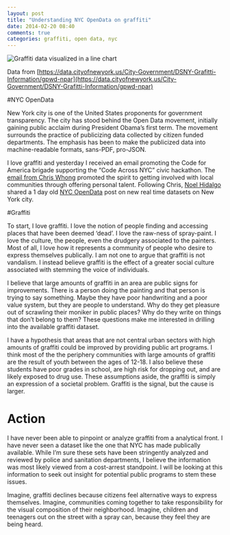 ```yaml
---
layout: post
title: "Understanding NYC OpenData on graffiti"
date: 2014-02-20 08:40
comments: true
categories: graffiti, open data, nyc
---
```


![Graffiti data visualized in a line chart](https://s3.amazonaws.com/LKBG-TG/blog/graff-report.jpg)

Data from [https://data.cityofnewyork.us/City-Government/DSNY-Grafitti-Information/gpwd-npar](https://data.cityofnewyork.us/City-Government/DSNY-Grafitti-Information/gpwd-npar)

#NYC OpenData

New York city is one of the United States proponents for government transparency. The city has stood behind the Open Data movement, initially gaining public acclaim during President Obama’s first term. The movement surrounds the practice of publicizing data collected by citizen funded departments. The emphasis has been to make the publicized data into machine-readable formats, sans-PDF, pro-JSON.I love graffiti and yesterday I received an email promoting the Code for America brigade supporting the “Code Across NYC” civic hackathon. The [email from Chris Whong](http://chriswhong.com/local/finding-your-inner-civic-hacker/) promoted the spirit to getting involved with local communities through offering personal talent. Following Chris, [Noel Hidalgo](http://www.meetup.com/betanyc/members/92647072/) shared a 1 day old [NYC OpenData](http://nycopendata.tumblr.com/post/77071137659/doitt-recently-updated-and-automated-a-number-of) post on new real time datasets on New York city.#GraffitiTo start, I love graffiti. I love the notion of people finding and accessing places that have been deemed ‘dead’. I love the raw-ness of spray-paint. I love the culture, the people, even the drudgery associated to the painters. Most of all, I love how it represents a community of people who desire to express themselves publically. I am not one to argue that graffiti is not vandalism. I instead believe graffiti is the effect of a greater social culture associated with stemming the voice of individuals. I believe that large amounts of graffiti in an area are public signs for improvements. There is a person doing the painting and that person is trying to say something. Maybe they have poor handwriting and a poor value system, but they are people to understand. Why do they get pleasure out of scrawling their moniker in public places? Why do they write on things that don’t belong to them? These questions make me interested in drilling into the available graffiti dataset.I have a hypothesis that areas that are not central urban sectors with high amounts of graffiti could be improved by providing public art programs. I think most of the the periphery communities with large amounts of graffiti are the result of youth between the ages of 12-18. I also believe these students have poor grades in school, are high risk for dropping out, and are likely exposed to drug use. These assumptions aside, the graffiti is simply an expression of a societal problem. Graffiti is the signal, but the cause is larger.# ActionI have never been able to pinpoint or analyze graffiti from a analytical front. I have never seen a dataset like the one that NYC has made publically available. While I’m sure these sets have been stringently analyzed and reviewed by police and sanitation departments, I believe the information was most likely viewed from a cost-arrest standpoint. I will be looking at this information to seek out insight for potential public programs to stem these issues. Imagine, graffiti declines because citizens feel alternative ways to express themselves. Imagine, communities coming together to take responsibility for the visual composition of their neighborhood. Imagine, children and teenagers out on the street with a spray can, because they feel they are being heard.
